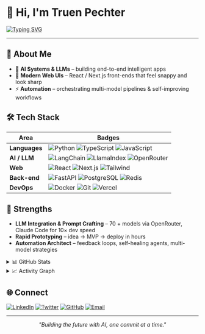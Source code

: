 # 🚀 Hi, I'm **Truen Pechter**

[![Typing SVG](https://readme-typing-svg.demolab.com?font=Fira+Code&pause=1000&color=2E9EFF&center=true&vCenter=true&width=400&lines=AI+Systems+Engineer+🧠;Web+UI+Developer+🎨;LLM+Integration+Expert+🔗)](https://git.io/typing-svg)

---

## 🌟 About Me
- 🤖 **AI Systems & LLMs** – building end-to-end intelligent apps  
- 🎨 **Modern Web UIs** – React / Next.js front-ends that feel snappy and look sharp  
- ⚡ **Automation** – orchestrating multi-model pipelines & self-improving workflows  

## 🛠 Tech Stack
| Area | Badges |
|------|--------|
| **Languages** | ![Python](https://img.shields.io/badge/-Python-3776AB?logo=python&logoColor=white) ![TypeScript](https://img.shields.io/badge/-TypeScript-007ACC?logo=typescript&logoColor=white) ![JavaScript](https://img.shields.io/badge/-JavaScript-F7DF1E?logo=javascript&logoColor=black) |
| **AI / LLM** | ![LangChain](https://img.shields.io/badge/-LangChain-1F2937?logo=chainlink&logoColor=white) ![LlamaIndex](https://img.shields.io/badge/-LlamaIndex-FF4B4B?logo=meta&logoColor=white) ![OpenRouter](https://img.shields.io/badge/-OpenRouter-FF6B6B) |
| **Web** | ![React](https://img.shields.io/badge/-React-20232A?logo=react&logoColor=61DAFB) ![Next.js](https://img.shields.io/badge/-Next.js-000?logo=nextdotjs) ![Tailwind](https://img.shields.io/badge/-Tailwind-38B2AC?logo=tailwindcss&logoColor=white) |
| **Back-end** | ![FastAPI](https://img.shields.io/badge/-FastAPI-009688?logo=fastapi&logoColor=white) ![PostgreSQL](https://img.shields.io/badge/-Postgres-316192?logo=postgresql&logoColor=white) ![Redis](https://img.shields.io/badge/-Redis-DC382D?logo=redis&logoColor=white) |
| **DevOps** | ![Docker](https://img.shields.io/badge/-Docker-2496ED?logo=docker&logoColor=white) ![Git](https://img.shields.io/badge/-Git-F05032?logo=git&logoColor=white) ![Vercel](https://img.shields.io/badge/-Vercel-000?logo=vercel) |

## 🚀 Strengths
- **LLM Integration & Prompt Crafting** – 70 + models via OpenRouter, Claude Code for 10× dev speed  
- **Rapid Prototyping** – idea → MVP → deploy in hours  
- **Automation Architect** – feedback loops, self-healing agents, multi-model strategies


<details>
<summary>📊 GitHub Stats</summary>

<p align="center">
  <img src="https://github-readme-streak-stats.herokuapp.com/?user=overtimepog&theme=tokyonight&hide_border=true" /><br/>
  <img src="https://github-readme-stats.vercel.app/api?username=overtimepog&show_icons=true&theme=tokyonight&hide_border=true&include_all_commits=true&count_private=true" /><br/>
  <img src="https://github-profile-trophy.vercel.app/?username=overtimepog&theme=tokyonight&no-frame=true&row=2&column=4" />
</p>
</details>

<details>
<summary>📈 Activity Graph</summary>

<p align="center">
  <img src="https://github-readme-activity-graph.vercel.app/graph?username=overtimepog&theme=tokyo-night&hide_border=true"/><br/>
</p>
</details>

## 🌐 Connect
[![LinkedIn](https://img.shields.io/badge/-LinkedIn-0077B5?logo=linkedin&logoColor=white)](https://linkedin.com/in/truenpog)
[![Twitter](https://img.shields.io/badge/-Twitter-1DA1F2?logo=twitter&logoColor=white)](https://twitter.com/overtimepog)
[![GitHub](https://img.shields.io/badge/-GitHub-181717?logo=github&logoColor=white)](https://github.com/overtimepog)
[![Email](https://img.shields.io/badge/-Email-D14836?logo=gmail&logoColor=white)](mailto:truen@overtimepog.com)

---

<p align="center"><i>"Building the future with AI, one commit at a time."</i></p>

